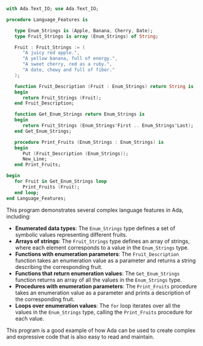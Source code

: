 ```ada
with Ada.Text_IO; use Ada.Text_IO;

procedure Language_Features is

   type Enum_Strings is (Apple, Banana, Cherry, Date);
   type Fruit_Strings is array (Enum_Strings) of String;

   Fruit : Fruit_Strings := (
      "A juicy red apple.",
      "A yellow banana, full of energy.",
      "A sweet cherry, red as a ruby.",
      "A date, chewy and full of fiber."
   );

   function Fruit_Description (Fruit : Enum_Strings) return String is
   begin
      return Fruit_Strings (Fruit);
   end Fruit_Description;

   function Get_Enum_Strings return Enum_Strings is
   begin
      return Fruit_Strings (Enum_Strings'First .. Enum_Strings'Last);
   end Get_Enum_Strings;

   procedure Print_Fruits (Enum_Strings : Enum_Strings) is
   begin
      Put (Fruit_Description (Enum_Strings));
      New_Line;
   end Print_Fruits;

begin
   for Fruit in Get_Enum_Strings loop
      Print_Fruits (Fruit);
   end loop;
end Language_Features;
```

This program demonstrates several complex language features in Ada, including:

* **Enumerated data types**: The `Enum_Strings` type defines a set of symbolic values representing different fruits.
* **Arrays of strings**: The `Fruit_Strings` type defines an array of strings, where each element corresponds to a value in the `Enum_Strings` type.
* **Functions with enumeration parameters**: The `Fruit_Description` function takes an enumeration value as a parameter and returns a string describing the corresponding fruit.
* **Functions that return enumeration values**: The `Get_Enum_Strings` function returns an array of all the values in the `Enum_Strings` type.
* **Procedures with enumeration parameters**: The `Print_Fruits` procedure takes an enumeration value as a parameter and prints a description of the corresponding fruit.
* **Loops over enumeration values**: The `for` loop iterates over all the values in the `Enum_Strings` type, calling the `Print_Fruits` procedure for each value.

This program is a good example of how Ada can be used to create complex and expressive code that is also easy to read and maintain.